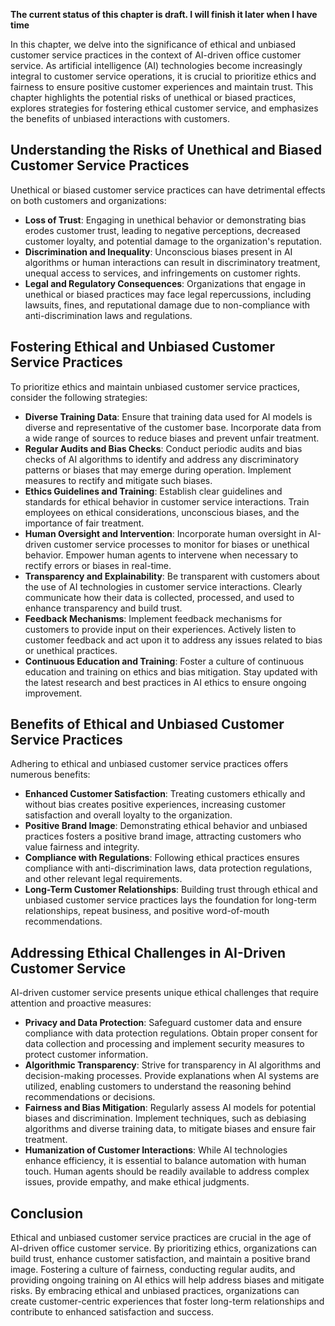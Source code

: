 **The current status of this chapter is draft. I will finish it later when I have time**

In this chapter, we delve into the significance of ethical and unbiased customer service practices in the context of AI-driven office customer service. As artificial intelligence (AI) technologies become increasingly integral to customer service operations, it is crucial to prioritize ethics and fairness to ensure positive customer experiences and maintain trust. This chapter highlights the potential risks of unethical or biased practices, explores strategies for fostering ethical customer service, and emphasizes the benefits of unbiased interactions with customers.

Understanding the Risks of Unethical and Biased Customer Service Practices
--------------------------------------------------------------------------

Unethical or biased customer service practices can have detrimental effects on both customers and organizations:

* **Loss of Trust**: Engaging in unethical behavior or demonstrating bias erodes customer trust, leading to negative perceptions, decreased customer loyalty, and potential damage to the organization's reputation.
* **Discrimination and Inequality**: Unconscious biases present in AI algorithms or human interactions can result in discriminatory treatment, unequal access to services, and infringements on customer rights.
* **Legal and Regulatory Consequences**: Organizations that engage in unethical or biased practices may face legal repercussions, including lawsuits, fines, and reputational damage due to non-compliance with anti-discrimination laws and regulations.

Fostering Ethical and Unbiased Customer Service Practices
---------------------------------------------------------

To prioritize ethics and maintain unbiased customer service practices, consider the following strategies:

* **Diverse Training Data**: Ensure that training data used for AI models is diverse and representative of the customer base. Incorporate data from a wide range of sources to reduce biases and prevent unfair treatment.
* **Regular Audits and Bias Checks**: Conduct periodic audits and bias checks of AI algorithms to identify and address any discriminatory patterns or biases that may emerge during operation. Implement measures to rectify and mitigate such biases.
* **Ethics Guidelines and Training**: Establish clear guidelines and standards for ethical behavior in customer service interactions. Train employees on ethical considerations, unconscious biases, and the importance of fair treatment.
* **Human Oversight and Intervention**: Incorporate human oversight in AI-driven customer service processes to monitor for biases or unethical behavior. Empower human agents to intervene when necessary to rectify errors or biases in real-time.
* **Transparency and Explainability**: Be transparent with customers about the use of AI technologies in customer service interactions. Clearly communicate how their data is collected, processed, and used to enhance transparency and build trust.
* **Feedback Mechanisms**: Implement feedback mechanisms for customers to provide input on their experiences. Actively listen to customer feedback and act upon it to address any issues related to bias or unethical practices.
* **Continuous Education and Training**: Foster a culture of continuous education and training on ethics and bias mitigation. Stay updated with the latest research and best practices in AI ethics to ensure ongoing improvement.

Benefits of Ethical and Unbiased Customer Service Practices
-----------------------------------------------------------

Adhering to ethical and unbiased customer service practices offers numerous benefits:

* **Enhanced Customer Satisfaction**: Treating customers ethically and without bias creates positive experiences, increasing customer satisfaction and overall loyalty to the organization.
* **Positive Brand Image**: Demonstrating ethical behavior and unbiased practices fosters a positive brand image, attracting customers who value fairness and integrity.
* **Compliance with Regulations**: Following ethical practices ensures compliance with anti-discrimination laws, data protection regulations, and other relevant legal requirements.
* **Long-Term Customer Relationships**: Building trust through ethical and unbiased customer service practices lays the foundation for long-term relationships, repeat business, and positive word-of-mouth recommendations.

Addressing Ethical Challenges in AI-Driven Customer Service
-----------------------------------------------------------

AI-driven customer service presents unique ethical challenges that require attention and proactive measures:

* **Privacy and Data Protection**: Safeguard customer data and ensure compliance with data protection regulations. Obtain proper consent for data collection and processing and implement security measures to protect customer information.
* **Algorithmic Transparency**: Strive for transparency in AI algorithms and decision-making processes. Provide explanations when AI systems are utilized, enabling customers to understand the reasoning behind recommendations or decisions.
* **Fairness and Bias Mitigation**: Regularly assess AI models for potential biases and discrimination. Implement techniques, such as debiasing algorithms and diverse training data, to mitigate biases and ensure fair treatment.
* **Humanization of Customer Interactions**: While AI technologies enhance efficiency, it is essential to balance automation with human touch. Human agents should be readily available to address complex issues, provide empathy, and make ethical judgments.

Conclusion
----------

Ethical and unbiased customer service practices are crucial in the age of AI-driven office customer service. By prioritizing ethics, organizations can build trust, enhance customer satisfaction, and maintain a positive brand image. Fostering a culture of fairness, conducting regular audits, and providing ongoing training on AI ethics will help address biases and mitigate risks. By embracing ethical and unbiased practices, organizations can create customer-centric experiences that foster long-term relationships and contribute to enhanced satisfaction and success.
